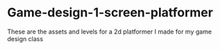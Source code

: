 # Game-design-1-screen-platformer
These are the assets and levels for a 2d platformer I made for my game design class
